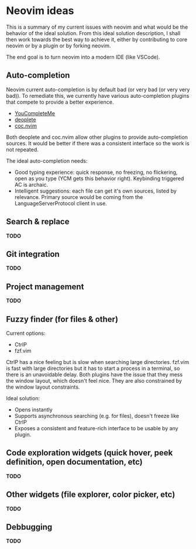 
# Neovim ideas

This is a summary of my current issues with neovim and what would be the behavior of
the ideal solution. From this ideal solution description, I shall then work towards
the best way to achieve it, either by contributing to core neovim or by a plugin
or by forking neovim.

The end goal is to turn neovim into a modern IDE (like VSCode).


## Auto-completion

Neovim current auto-completion is by default bad (or very bad (or very very bad)).
To remediate this, we currently have various auto-completion plugins that compete
to provide a better experience.

  - [YouCompleteMe](https://github.com/Valloric/YouCompleteMe)
  - [deoplete](https://github.com/Shougo/deoplete.nvim)
  - [coc.nvim](https://github.com/neoclide/coc.nvim)

Both deoplete and coc.nvim allow other plugins to provide auto-completion sources.
It would be better if there was a consistent interface so the work is not repeated.

The ideal auto-completion needs:
 - Good typing experience: quick response, no freezing, no flickering,
   open as you type (YCM gets this behavior right). Keybinding triggered AC is archaic.
 - Intelligent suggestions: each file can get it's own sources, listed by relevance.
     Primary source would be coming from the LanguageServerProtocol client in use.

## Search & replace

**TODO**

## Git integration

**TODO**

## Project management

**TODO**

## Fuzzy finder (for files & other)

Current options:
 - CtrlP
 - fzf.vim

CtrlP has a nice feeling but is slow when searching large directories.
fzf.vim is fast with large directories but it has to start a process in a terminal,
so there is an unavoidable delay.
Both plugins have the issue that they mess the window layout, which doesn't feel nice.
They are also constrained by the window layout constraints.

Ideal solution:
 - Opens instantly
 - Supports asynchronous searching (e.g. for files), doesn't freeze like CtrlP
 - Exposes a consistent and feature-rich interface to be usable by any plugin.

## Code exploration widgets (quick hover, peek definition, open documentation, etc)

**TODO**

## Other widgets (file explorer, color picker, etc)

**TODO**

## Debbugging

**TODO**
